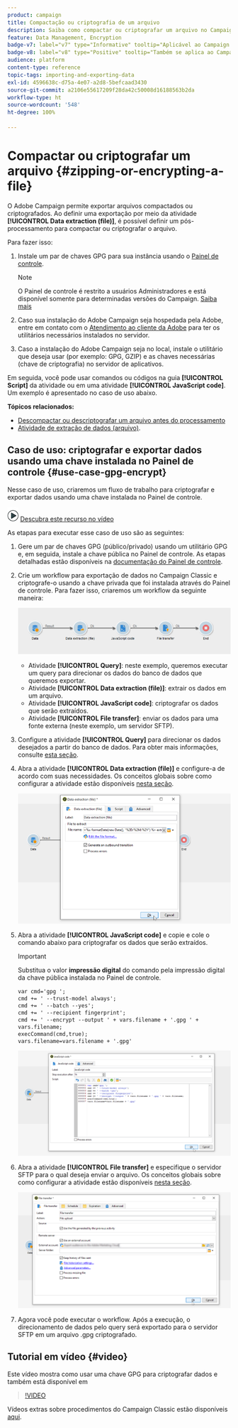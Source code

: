 ```yaml
---
product: campaign
title: Compactação ou criptografia de um arquivo
description: Saiba como compactar ou criptografar um arquivo no Campaign antes do processamento
feature: Data Management, Encryption
badge-v7: label="v7" type="Informative" tooltip="Aplicável ao Campaign Classic v7"
badge-v8: label="v8" type="Positive" tooltip="Também se aplica ao Campaign v8"
audience: platform
content-type: reference
topic-tags: importing-and-exporting-data
exl-id: 4596638c-d75a-4e07-a2d8-5befcaad3430
source-git-commit: a2106e55617209f28da42c50008d16188563b2da
workflow-type: ht
source-wordcount: '548'
ht-degree: 100%

---
```


# Compactar ou criptografar um arquivo {#zipping-or-encrypting-a-file}



O Adobe Campaign permite exportar arquivos compactados ou criptografados. Ao definir uma exportação por meio da atividade **[!UICONTROL Data extraction (file)]**, é possível definir um pós-processamento para compactar ou criptografar o arquivo.

Para fazer isso:

1. Instale um par de chaves GPG para sua instância usando o [Painel de controle](https://experienceleague.adobe.com/docs/control-panel/using/instances-settings/gpg-keys-management.html?lang=pt-BR#encrypting-data).

   >[!NOTE]
   >
   >O Painel de controle é restrito a usuários Administradores e está disponível somente para determinadas versões do Campaign. [Saiba mais](https://experienceleague.adobe.com/docs/control-panel/using/discover-control-panel/key-features.html?lang=pt-BR)
   >

1. Caso sua instalação do Adobe Campaign seja hospedada pela Adobe, entre em contato com o [Atendimento ao cliente da Adobe](https://helpx.adobe.com/br/enterprise/admin-guide.html/enterprise/using/support-for-experience-cloud.ug.html) para ter os utilitários necessários instalados no servidor.
1. Caso a instalação do Adobe Campaign seja no local, instale o utilitário que deseja usar (por exemplo: GPG, GZIP) e as chaves necessárias (chave de criptografia) no servidor de aplicativos.

Em seguida, você pode usar comandos ou códigos na guia **[!UICONTROL Script]** da atividade ou em uma atividade **[!UICONTROL JavaScript code]**. Um exemplo é apresentado no caso de uso abaixo.

**Tópicos relacionados:**

* [Descompactar ou descriptografar um arquivo antes do processamento](../../platform/using/unzip-decrypt.md)
* [Atividade de extração de dados (arquivo)](../../workflow/using/extraction--file-.md).

## Caso de uso: criptografar e exportar dados usando uma chave instalada no Painel de controle {#use-case-gpg-encrypt}

Nesse caso de uso, criaremos um fluxo de trabalho para criptografar e exportar dados usando uma chave instalada no Painel de controle.

![](assets/do-not-localize/how-to-video.png) [Descubra este recurso no vídeo](#video)

As etapas para executar esse caso de uso são as seguintes:

1. Gere um par de chaves GPG (público/privado) usando um utilitário GPG e, em seguida, instale a chave pública no Painel de controle. As etapas detalhadas estão disponíveis na [documentação do Painel de controle](https://experienceleague.adobe.com/docs/control-panel/using/instances-settings/gpg-keys-management.html?lang=pt-BR#encrypting-data).

1. Crie um workflow para exportação de dados no Campaign Classic e criptografe-o usando a chave privada que foi instalada através do Painel de controle. Para fazer isso, criaremos um workflow da seguinte maneira:

   ![](assets/gpg-workflow-encrypt.png)

   * Atividade **[!UICONTROL Query]**: neste exemplo, queremos executar um query para direcionar os dados do banco de dados que queremos exportar.
   * Atividade **[!UICONTROL Data extraction (file)]**: extrair os dados em um arquivo.
   * Atividade **[!UICONTROL JavaScript code]**: criptografar os dados que serão extraídos.
   * Atividade **[!UICONTROL File transfer]**: enviar os dados para uma fonte externa (neste exemplo, um servidor SFTP).

1. Configure a atividade **[!UICONTROL Query]** para direcionar os dados desejados a partir do banco de dados. Para obter mais informações, consulte [esta seção](../../workflow/using/query.md).

1. Abra a atividade **[!UICONTROL Data extraction (file)]** e configure-a de acordo com suas necessidades. Os conceitos globais sobre como configurar a atividade estão disponíveis [nesta seção](../../workflow/using/extraction--file-.md).

   ![](assets/gpg-data-extraction.png)

1. Abra a atividade **[!UICONTROL JavaScript code]** e copie e cole o comando abaixo para criptografar os dados que serão extraídos.

   >[!IMPORTANT]
   >
   >Substitua o valor **impressão digital** do comando pela impressão digital da chave pública instalada no Painel de controle.

   ```
   var cmd='gpg ';
   cmd += ' --trust-model always';
   cmd += ' --batch --yes';
   cmd += ' --recipient fingerprint';
   cmd += ' --encrypt --output ' + vars.filename + '.gpg ' + vars.filename;
   execCommand(cmd,true);
   vars.filename=vars.filename + '.gpg'
   ```

   ![](assets/gpg-script.png)

1. Abra a atividade **[!UICONTROL File transfer]** e especifique o servidor SFTP para o qual deseja enviar o arquivo. Os conceitos globais sobre como configurar a atividade estão disponíveis [nesta seção](../../workflow/using/file-transfer.md).

   ![](assets/gpg-file-transfer.png)

1. Agora você pode executar o workflow. Após a execução, o direcionamento de dados pelo query será exportado para o servidor SFTP em um arquivo .gpg criptografado.

## Tutorial em vídeo {#video}

Este vídeo mostra como usar uma chave GPG para criptografar dados e também está disponível em

>[!VIDEO](https://video.tv.adobe.com/v/36399?quality=12)

Vídeos extras sobre procedimentos do Campaign Classic estão disponíveis [aqui](https://experienceleague.adobe.com/docs/campaign-classic-learn/tutorials/overview.html?lang=pt-BR).

